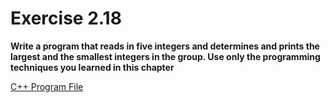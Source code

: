 # Exercise 2.18

**Write a program that reads in five integers and determines and prints the largest and the smallest integers in the group. Use only the programming techniques you learned in this chapter**

[C++ Program File](p02_18.cpp)